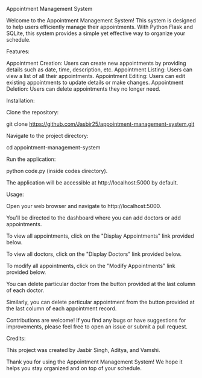 Appointment Management System

Welcome to the Appointment Management System! This system is designed to help users efficiently manage their appointments. With Python Flask and SQLite, this system provides a simple yet effective way to organize your schedule.

Features:

Appointment Creation: Users can create new appointments by providing details such as date, time, description, etc.
Appointment Listing: Users can view a list of all their appointments.
Appointment Editing: Users can edit existing appointments to update details or make changes.
Appointment Deletion: Users can delete appointments they no longer need.

Installation:

Clone the repository:

git clone https://github.com/Jasbir25/appointment-management-system.git

Navigate to the project directory:

cd appointment-management-system

Run the application:

python code.py (inside codes directory).

The application will be accessible at http://localhost:5000 by default.

Usage:

Open your web browser and navigate to http://localhost:5000.

You'll be directed to the dashboard where you can add doctors or add appointments.

To view all appointments, click on the "Display Appointments" link provided below.

To view all doctors, click on the "Display Doctors" link provided below.

To modify all appointments, click on the "Modify Appointments" link provided below.

You can delete particular doctor from the button provided at the last column of each doctor.

Similarly, you can delete particular appointment from the button provided at the last column of each appointment record.


Contributions are welcome! If you find any bugs or have suggestions for improvements, please feel free to open an issue or submit a pull request.

Credits:

This project was created by Jasbir Singh, Aditya, and Vamshi.

Thank you for using the Appointment Management System! We hope it helps you stay organized and on top of your schedule.
